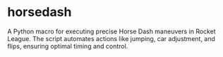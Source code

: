 # horsedash
A Python macro for executing precise Horse Dash maneuvers in Rocket League. The script automates actions like jumping, car adjustment, and flips, ensuring optimal timing and control.
